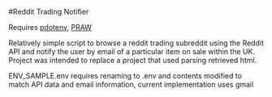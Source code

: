 #Reddit Trading Notifier

Requires [pdotenv](https://pypi.org/project/python-dotenv/), [PRAW](https://praw.readthedocs.io/en/latest/index.html)

Relatively simple script to browse a reddit trading subreddit using the Reddit API and notify the user by email of a particular item on sale within the UK. Project was intended to replace a project that used parsing retrieved html.

ENV_SAMPLE.env requires renaming to .env and contents modified to match API data and email information, current implementation uses gmail
